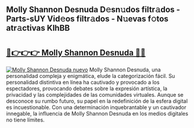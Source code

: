 ## Molly Shannon Desnuda D𝚎sn𝚞dos filtr𝚊dos - Parts-sUY Vid𝚎os filtr𝚊dos - N𝚞evas f𝚘tos atr𝚊ctivas KlhBB

# <h2><a href="http://mb5gkt.tromn.icu/?c=Molly+Shannon+Desnuda">🔗👉👉👉 Molly Shannon Desnuda 🔗🔗</a></h2>

[![Molly Shannon Desnuda nuevo](https://i.imgur.com/pEAQMta.gif)](http://mb5gkt.tromn.icu/?c=Molly+Shannon+Desnuda)
Molly Shannon Desnuda, una personalidad compleja y enigmática, elude la categorización fácil. Su personalidad distintiva en línea ha cautivado y provocado a los espectadores, provocando debates sobre la expresión artística, la privacidad y las complejidades de las comunidades virtuales. Aunque se desconoce su rumbo futuro, su papel en la redefinición de la esfera digital es incuestionable. Con una determinación inquebrantable y un cautivador innegable, la influencia de Molly Shannon Desnuda en los medios digitales no tiene límites.
